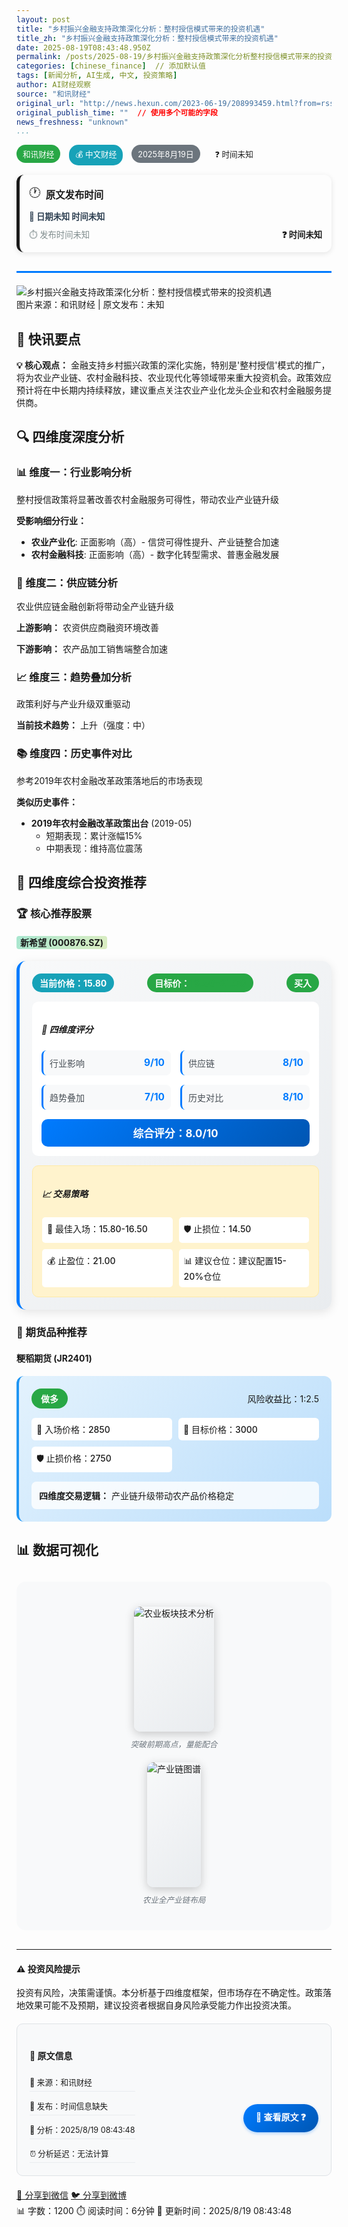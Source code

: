 ```yaml
---
layout: post
title: "乡村振兴金融支持政策深化分析：整村授信模式带来的投资机遇"
title_zh: "乡村振兴金融支持政策深化分析：整村授信模式带来的投资机遇"
date: 2025-08-19T08:43:48.950Z
permalink: /posts/2025-08-19/乡村振兴金融支持政策深化分析整村授信模式带来的投资机遇/
categories: [chinese_finance]  // 添加默认值
tags: [新闻分析, AI生成, 中文, 投资策略]
author: AI财经观察
source: "和讯财经"
original_url: "http://news.hexun.com/2023-06-19/208993459.html?from=rss"
original_publish_time: ""  // 使用多个可能的字段
news_freshness: "unknown"
...
```


<div class="news-header">
  <div class="news-meta">
    <span class="source-tag">和讯财经</span>
    <span class="category-tag">💰 中文财经</span>
    <span class="time-tag">2025年8月19日</span>
    <span class="freshness-tag unknown">❓ 时间未知</span>
  </div>
  
  <!-- 原始新闻时间信息 -->
  <div class="original-news-info">
    <div class="original-time-card unknown">
      <div class="time-header">
        <span class="clock-icon">🕐</span>
        <strong>原文发布时间</strong>
      </div>
      <div class="time-details">
        <div class="absolute-time">
          📅 日期未知 时间未知
        </div>
        <div class="relative-time">
          ⏱️ 发布时间未知
        </div>
        <div class="freshness-indicator">
          ❓ <strong>时间未知</strong>
        </div>
      </div>
    </div>
  </div>
</div>

<!-- 新闻图片占位符 -->
<div class="featured-image">
  <img src="/assets/images/finance-placeholder.jpg" alt="乡村振兴金融支持政策深化分析：整村授信模式带来的投资机遇" class="img-responsive">
  <div class="image-caption">
    图片来源：和讯财经 | 原文发布：未知
  </div>
</div>

## 📰 快讯要点

<div class="alert alert-primary">
<strong>💡 核心观点：</strong> 金融支持乡村振兴政策的深化实施，特别是'整村授信'模式的推广，将为农业产业链、农村金融科技、农业现代化等领域带来重大投资机会。政策效应预计将在中长期内持续释放，建议重点关注农业产业化龙头企业和农村金融服务提供商。
</div>


## 🔍 四维度深度分析

### 📊 维度一：行业影响分析
整村授信政策将显著改善农村金融服务可得性，带动农业产业链升级


**受影响细分行业：**
- **农业产业化**: 正面影响（高）- 信贷可得性提升、产业链整合加速
- **农村金融科技**: 正面影响（高）- 数字化转型需求、普惠金融发展


### 🔗 维度二：供应链分析  
农业供应链金融创新将带动全产业链升级

**上游影响：** 农资供应商融资环境改善

**下游影响：** 农产品加工销售端整合加速

### 📈 维度三：趋势叠加分析
政策利好与产业升级双重驱动

**当前技术趋势：** 上升（强度：中）

### 📚 维度四：历史事件对比
参考2019年农村金融改革政策落地后的市场表现


**类似历史事件：**
- **2019年农村金融改革政策出台** (2019-05)
  - 短期表现：累计涨幅15%
  - 中期表现：维持高位震荡



## 🎯 四维度综合投资推荐

### 🏆 核心推荐股票


#### <span class="stock-highlight">新希望 (000876.SZ)</span>

<div class="stock-analysis-card">
  <div class="stock-basic-info">
    <span class="current-price">当前价格：15.80</span>
    <span class="target-price">目标价：<strong class="price-target">19.50-21.00</strong></span>
    <span class="rating rating-">买入</span>
  </div>
  
  <div class="four-dimensional-scores">
    <h5>🎯 四维度评分</h5>
    <div class="score-grid">
      <div class="score-item">
        <span class="score-label">行业影响</span>
        <span class="score-value">9/10</span>
      </div>
      <div class="score-item">
        <span class="score-label">供应链</span>
        <span class="score-value">8/10</span>
      </div>
      <div class="score-item">
        <span class="score-label">趋势叠加</span>
        <span class="score-value">7/10</span>
      </div>
      <div class="score-item">
        <span class="score-label">历史对比</span>
        <span class="score-value">8/10</span>
      </div>
    </div>
    <div class="composite-score">
      <strong>综合评分：8.0/10</strong>
    </div>
  </div>
  
  
  <div class="trading-strategy">
    <h5>📈 交易策略</h5>
    <div class="strategy-grid">
      <span>🎯 最佳入场：15.80-16.50</span>
      <span>🛡️ 止损位：14.50</span>
      <span>💰 止盈位：21.00</span>
      <span>📊 建议仓位：建议配置15-20%仓位</span>
    </div>
  </div>
  
</div>


### 🔮 期货品种推荐


#### 粳稻期货 (JR2401)

<div class="futures-card">
  <div class="futures-header">
    <span class="trading-direction trading-direction-做多">做多</span>
    <span class="risk-reward">风险收益比：1:2.5</span>
  </div>
  
  <div class="price-levels">
    <span>📍 入场价格：2850</span>
    <span>🎯 目标价格：3000</span>
    <span>🛡️ 止损价格：2750</span>
  </div>
  
  <div class="rationale">
    <strong>四维度交易逻辑：</strong> 产业链升级带动农产品价格稳定
  </div>
</div>



## 📊 数据可视化

<div class="visual-content-section">
  
  <div class="chart-placeholder">
    <img src="/assets/images/charts/technical-analysis-1687104000000.jpg" alt="农业板块技术分析" class="chart-image">
    <div class="chart-description">突破前期高点，量能配合</div>
  </div>
  
  <div class="chart-placeholder">
    <img src="/assets/images/charts/sector-comparison-1687104000000.jpg" alt="产业链图谱" class="chart-image">
    <div class="chart-description">农业全产业链布局</div>
  </div>
  
  
  
</div>



---

<div class="disclaimer-box">
<h4>⚠️ 投资风险提示</h4>
<p>投资有风险，决策需谨慎。本分析基于四维度框架，但市场存在不确定性。政策落地效果可能不及预期，建议投资者根据自身风险承受能力作出投资决策。</p>
</div>

<div class="article-footer">
  <div class="original-source-info">
    <h4>📰 原文信息</h4>
    <div class="source-card">
      <div class="source-details">
        <span class="source-name">🏢 来源：和讯财经</span>
        <span class="publish-time">📅 发布：时间信息缺失</span>
        <span class="analysis-time">🤖 分析：2025/8/19 08:43:48</span>
        <span class="time-lag">⏰ 分析延迟：无法计算</span>
      </div>
      <div class="source-link">
        <a href="http://news.hexun.com/2023-06-19/208993459.html?from=rss" target="_blank" class="original-link">
          🔗 查看原文 ❓
        </a>
      </div>
    </div>
  </div>
  
  <div class="social-share">
    <a href="#" class="share-btn">📱 分享到微信</a>
    <a href="#" class="share-btn">🐦 分享到微博</a>
  </div>
  
  <div class="article-meta">
    <span>📊 字数：1200</span>
    <span>⏱️ 阅读时间：6分钟</span>
    <span>🔄 更新时间：2025/8/19 08:43:48</span>
  </div>
</div>


<style>
.news-header {
  border-bottom: 3px solid #007bff;
  padding-bottom: 15px;
  margin-bottom: 20px;
}

.news-meta span {
  display: inline-block;
  padding: 5px 10px;
  margin-right: 10px;
  border-radius: 15px;
  font-size: 0.9em;
}

.source-tag { background: #28a745; color: white; }
.category-tag { background: #17a2b8; color: white; }
.time-tag { background: #6c757d; color: white; }

/* 原始新闻时间信息样式 */
.original-news-info {
  margin: 15px 0;
}

.original-time-card {
  border-radius: 12px;
  padding: 15px;
  margin: 10px 0;
  border-left: 5px solid;
  box-shadow: 0 2px 8px rgba(0,0,0,0.1);
}

.original-time-card.breaking {
  background: linear-gradient(135deg, #ff6b6b20, #ff848420);
  border-left-color: #ff6b6b;
}

.original-time-card.fresh {
  background: linear-gradient(135deg, #51cf6620, #4ecdc420);
  border-left-color: #51cf66;
}

.original-time-card.recent {
  background: linear-gradient(135deg, #ffd43b20, #fab00520);
  border-left-color: #ffd43b;
}

.original-time-card.old {
  background: linear-gradient(135deg, #adb5bd20, #6c757d20);
  border-left-color: #adb5bd;
}

.time-header {
  display: flex;
  align-items: center;
  margin-bottom: 10px;
  font-size: 1.1em;
}

.clock-icon {
  margin-right: 8px;
  font-size: 1.2em;
}

.time-details {
  display: grid;
  grid-template-columns: 1fr 1fr;
  gap: 10px;
  font-size: 0.95em;
}

.absolute-time {
  grid-column: 1 / -1;
  font-weight: bold;
  color: #2c3e50;
}

.relative-time {
  color: #7f8c8d;
}

.freshness-indicator {
  text-align: right;
  font-weight: bold;
}

.freshness-indicator.breaking { color: #e74c3c; }
.freshness-indicator.fresh { color: #27ae60; }
.freshness-indicator.recent { color: #f39c12; }
.freshness-indicator.old { color: #95a5a6; }

/* 四维度分析专用样式 */
.stock-analysis-card {
  background: linear-gradient(135deg, #f8f9fa 0%, #e9ecef 100%);
  border-radius: 15px;
  padding: 20px;
  margin: 20px 0;
  border-left: 5px solid #007bff;
  box-shadow: 0 4px 15px rgba(0,0,0,0.1);
}

.stock-basic-info {
  display: flex;
  justify-content: space-between;
  align-items: center;
  margin-bottom: 15px;
  flex-wrap: wrap;
  gap: 10px;
}

.current-price {
  background: #17a2b8;
  color: white;
  padding: 5px 12px;
  border-radius: 20px;
  font-weight: bold;
}

.target-price {
  background: #28a745;
  color: white;
  padding: 5px 12px;
  border-radius: 20px;
  font-weight: bold;
}

.rating {
  padding: 5px 12px;
  border-radius: 20px;
  font-weight: bold;
  text-transform: uppercase;
}

.rating-buy, .rating-strongbuy, .rating- { background: #28a745; color: white; }
.rating-hold { background: #ffc107; color: #212529; }
.rating-sell { background: #dc3545; color: white; }

/* 四维度评分网格 */
.four-dimensional-scores {
  background: white;
  padding: 15px;
  border-radius: 10px;
  margin: 15px 0;
}

.score-grid {
  display: grid;
  grid-template-columns: repeat(auto-fit, minmax(150px, 1fr));
  gap: 15px;
  margin: 15px 0;
}

.score-item {
  display: flex;
  justify-content: space-between;
  align-items: center;
  padding: 10px;
  background: #f8f9fa;
  border-radius: 8px;
  border-left: 3px solid #007bff;
}

.score-label {
  font-weight: 500;
  color: #495057;
}

.score-value {
  font-weight: bold;
  color: #007bff;
  font-size: 1.1em;
}

.composite-score {
  text-align: center;
  padding: 10px;
  background: linear-gradient(135deg, #007bff, #0056b3);
  color: white;
  border-radius: 10px;
  font-size: 1.2em;
}

/* 交易策略样式 */
.trading-strategy {
  background: #fff3cd;
  padding: 15px;
  border-radius: 10px;
  border: 1px solid #ffeaa7;
}

.strategy-grid {
  display: grid;
  grid-template-columns: repeat(auto-fit, minmax(200px, 1fr));
  gap: 10px;
  margin-top: 10px;
}

.strategy-grid span {
  padding: 8px;
  background: white;
  border-radius: 5px;
  font-weight: 500;
}

/* 期货卡片样式 */
.futures-card {
  background: linear-gradient(135deg, #e3f2fd 0%, #bbdefb 100%);
  border-radius: 12px;
  padding: 20px;
  margin: 15px 0;
  border-left: 4px solid #2196f3;
}

.futures-header {
  display: flex;
  justify-content: space-between;
  align-items: center;
  margin-bottom: 15px;
}

.trading-direction {
  padding: 6px 15px;
  border-radius: 20px;
  font-weight: bold;
  text-transform: uppercase;
}

.trading-direction-做多, .trading-direction-long {
  background: #28a745;
  color: white;
}

.trading-direction-做空, .trading-direction-short {
  background: #dc3545;
  color: white;
}

.trading-direction-观望, .trading-direction-neutral {
  background: #6c757d;
  color: white;
}

.price-levels {
  display: grid;
  grid-template-columns: repeat(auto-fit, minmax(150px, 1fr));
  gap: 10px;
  margin: 15px 0;
}

.price-levels span {
  padding: 8px;
  background: white;
  border-radius: 6px;
  font-weight: 500;
}

.rationale {
  background: rgba(255,255,255,0.8);
  padding: 12px;
  border-radius: 8px;
  margin-top: 15px;
}

/* 体育人物分析样式 */
.personality-card {
  display: grid;
  grid-template-columns: 200px 1fr;
  gap: 20px;
  background: white;
  padding: 20px;
  border-radius: 15px;
  box-shadow: 0 4px 15px rgba(0,0,0,0.1);
  margin: 20px 0;
  border: 1px solid #dee2e6;
}

.personality-image {
  text-align: center;
}

.athlete-photo {
  width: 100%;
  height: 200px;
  object-fit: cover;
  border-radius: 10px;
  box-shadow: 0 2px 10px rgba(0,0,0,0.2);
}

.personality-info .basic-info {
  margin-bottom: 15px;
}

.sport-tag, .nationality-tag, .age-tag {
  display: inline-block;
  padding: 3px 8px;
  margin-right: 8px;
  border-radius: 12px;
  font-size: 0.85em;
  font-weight: bold;
}

.sport-tag { background: #007bff; color: white; }
.nationality-tag { background: #28a745; color: white; }
.age-tag { background: #6c757d; color: white; }

.career-highlights {
  background: #f8f9fa;
  padding: 15px;
  border-radius: 8px;
  margin: 15px 0;
}

.career-highlights h4 {
  margin-bottom: 10px;
  color: #495057;
}

.career-highlights li {
  list-style: none;
  padding: 5px 0;
  border-bottom: 1px solid #dee2e6;
}

.career-highlights li:before {
  content: "🏆 ";
  margin-right: 5px;
}

.commercial-value {
  background: linear-gradient(135deg, #d4edda, #c3e6cb);
  padding: 15px;
  border-radius: 8px;
  border: 1px solid #28a745;
}

.value-grid {
  display: grid;
  grid-template-columns: 1fr;
  gap: 8px;
  margin: 10px 0;
}

.value-grid span {
  padding: 5px;
  background: white;
  border-radius: 5px;
  font-size: 0.9em;
}

.brand-partnerships {
  margin-top: 10px;
  padding: 10px;
  background: rgba(255,255,255,0.8);
  border-radius: 5px;
}

/* 可视化内容样式 */
.visual-content-section {
  background: #f8f9fa;
  padding: 20px;
  border-radius: 15px;
  margin: 30px 0;
}

.chart-placeholder, .athlete-image-placeholder {
  margin: 20px 0;
  text-align: center;
}

.chart-image, .athlete-action-shot {
  max-width: 100%;
  height: auto;
  border-radius: 10px;
  box-shadow: 0 4px 15px rgba(0,0,0,0.2);
}

.chart-description, .image-context {
  margin-top: 10px;
  font-style: italic;
  color: #6c757d;
  font-size: 0.9em;
}

/* 股票高亮样式 */
.stock-highlight {
  background: linear-gradient(120deg, #a8e6cf 0%, #dcedc1 100%);
  padding: 2px 6px;
  border-radius: 4px;
  font-weight: bold;
}

.price-target {
  color: #28a745;
  font-weight: bold;
  font-size: 1.1em;
}

/* 底部原文信息样式 */
.original-source-info {
  background: #f8f9fa;
  border-radius: 10px;
  padding: 20px;
  margin: 20px 0;
  border: 1px solid #dee2e6;
}

.source-card {
  display: flex;
  justify-content: space-between;
  align-items: center;
  flex-wrap: wrap;
  gap: 15px;
}

.source-details {
  display: flex;
  flex-direction: column;
  gap: 8px;
}

.source-details span {
  display: block;
  padding: 5px 0;
  border-bottom: 1px solid #e9ecef;
  font-size: 0.9em;
}

.original-link {
  display: inline-block;
  padding: 10px 20px;
  background: linear-gradient(135deg, #007bff, #0056b3);
  color: white;
  text-decoration: none;
  border-radius: 25px;
  font-weight: bold;
  transition: all 0.3s ease;
  box-shadow: 0 2px 5px rgba(0,123,255,0.3);
}

.original-link:hover {
  background: linear-gradient(135deg, #0056b3, #004085);
  transform: translateY(-2px);
  box-shadow: 0 4px 15px rgba(0,123,255,0.4);
  text-decoration: none;
  color: white;
}

/* 图片加载失败时的优雅降级 */
.athlete-photo, .chart-image, .athlete-action-shot {
  position: relative;
  background: linear-gradient(135deg, #f8f9fa, #e9ecef);
  min-height: 200px;
}

.athlete-photo::after, .chart-image::after, .athlete-action-shot::after {
  content: attr(alt);
  position: absolute;
  top: 50%;
  left: 50%;
  transform: translate(-50%, -50%);
  color: #6c757d;
  font-style: italic;
  text-align: center;
  width: 90%;
}

/* 图片加载成功时隐藏占位文本 */
.athlete-photo[src]:not([src=""]):not([src="#"])::after,
.chart-image[src]:not([src=""]):not([src="#"])::after,
.athlete-action-shot[src]:not([src=""]):not([src="#"])::after {
  display: none;
}

/* 响应式设计 */
@media (max-width: 768px) {
  .personality-card {
    grid-template-columns: 1fr;
    text-align: center;
  }
  
  .stock-basic-info {
    flex-direction: column;
    align-items: stretch;
  }
  
  .score-grid {
    grid-template-columns: 1fr;
  }
  
  .strategy-grid {
    grid-template-columns: 1fr;
  }
  
  .time-details {
    grid-template-columns: 1fr;
  }
  
  .source-card {
    flex-direction: column;
    text-align: center;
  }
  
  .news-meta span {
    margin: 2px;
    font-size: 0.8em;
  }
}
</style>

